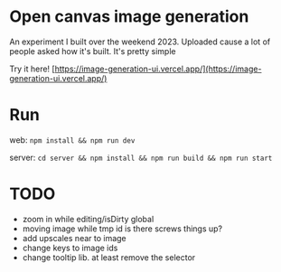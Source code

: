 # Open canvas image generation

An experiment I built over the weekend 2023. Uploaded cause a lot of people asked how it's built. It's pretty simple

Try it here! [https://image-generation-ui.vercel.app/](https://image-generation-ui.vercel.app/)

# Run

web: `npm install && npm run dev`

server: `cd server && npm install && npm run build && npm run start`

# TODO

- zoom in while editing/isDirty global
- moving image while tmp id is there screws things up?
- add upscales near to image
- change keys to image ids
- change tooltip lib. at least remove the selector
